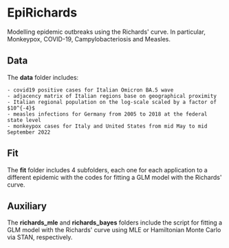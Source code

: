 # EpiRichards
Modelling epidemic outbreaks using the Richards' curve. In particular, Monkeypox, COVID-19, Campylobacteriosis and Measles. 

## Data
The $\textbf{data}$ folder includes:

    - covid19 positive cases for Italian Omicron BA.5 wave
    - adjacency matrix of Italian regions base on geographical proximity
    - Italian regional population on the log-scale scaled by a factor of $10^{-4}$
    - measles infections for Germany from 2005 to 2018 at the federal state level
    - monkeypox cases for Italy and United States from mid May to mid September 2022
    
## Fit
The $\textbf{fit}$ folder includes 4 subfolders, each one for each application to a different epidemic with the codes for fitting a GLM model with the Richards' curve.

## Auxiliary
The **richards\_mle** and **richards\_bayes** folders include the script for fitting a GLM model with the Richards' curve using MLE or Hamiltonian Monte Carlo via STAN, respectively.

